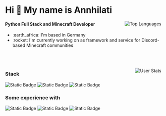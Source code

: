 <h1 align="left">Hi 👋 My name is Annhilati</h1>

<a href="#"><img align="right" src="https://github-readme-stats.vercel.app/api/top-langs/?username=annhilati&layout=compact&theme=dark&bg_color=161926&title_color=ffffff&text_color=ffffff&border_color=2A2630&langs_count=6&hide=JSON,INI,Markdown,Java%20Properties,Jupyter%20Notebook,HOCON" alt="Top Languages"></a>
<!--<h3 align="left"><a href="https://github.com/annhilati" target="_blank" rel="noreferrer"><img align="right" height="250" src="https://github.com/annhilati/annhilati/blob/main/github/assets/annhilati/Annhilati%20Minecraft%20Model.png" /></a></h3>-->

#### Python Full Stack and Minecraft Developer

<ul>
    <li>:earth_africa: I'm based in Germany</li>
    <li>:rocket: I'm currently working on as framework and service for Discord-based Minecraft communities</li>
    <br><br><br>
</ul>

<a href="#"><img align="right" src="https://github-readme-stats.vercel.app/api?username=annhilati&show_icons=true&theme=dark&layout=compact&theme=dark&bg_color=161928&title_color=ffffff&text_color=ffffff&border_color=2A2630&icon_color=ffffff" alt="User Stats"></a>

### Stack
<img alt="Static Badge" src="https://img.shields.io/badge/Python-x?style=for-the-badge&logo=python&logoColor=ffffff&color=4c75a9">  <img alt="Static Badge" src="https://img.shields.io/badge/JavaScript-x?style=for-the-badge&logo=javascript&logoColor=000000&color=%23F7DF1E">
<img alt="Static Badge" src="https://img.shields.io/badge/discord.py-x?style=for-the-badge&logo=python&logoColor=ffffff&labelColor=4c75a9&color=161926">


### Some experience with
<img alt="Static Badge" src="https://img.shields.io/badge/Svelte-x?style=for-the-badge&logo=svelte&logoColor=ffffff&color=%23FF3E00"> <img alt="Static Badge" src="https://img.shields.io/badge/GLSL-x?style=for-the-badge&logo=opengl&logoColor=ffffff&color=%235586A4"> <img alt="Static Badge" src="https://img.shields.io/badge/Java-x?style=for-the-badge&logoColor=ffffff&color=f36f53">
